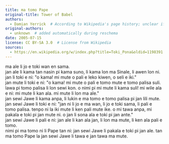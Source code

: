 ```yaml
---
title: ma tomo Pape
original-title: Tower of Babel
authors:
  - Damian Yerrick  # According to Wikipedia's page history; unclear if this is the actual translator
original-authors:
  - unknown  # added automatically during reschema
date: 2005-07-15
license: CC BY-SA 3.0  # License from Wikipedia
sources:
  - https://en.wikipedia.org/w/index.php?title=Toki_Pona&oldid=1198391
---
```


ma ale li jo e toki wan en sama.  \
jan ale li kama tan nasin pi kama suno, li kama lon ma Sinale, li awen lon ni.  \
jan li toki e ni: "o kama! mi mute o pali e leko kiwen, o seli e iki."  \
jan mute li toki e ni: "o kama! mi mute o pali e tomo mute e tomo palisa suli. lawa pi tomo palisa li lon sewi kon. o nimi pi mi mute li kama suli! mi wile ala e ni: mi mute li kan ala. mi mute li lon ma ale."  \
jan sewi Jawe li kama anpa, li lukin e ma tomo e tomo palisa pi jan lili mute.  \
jan sewi Jawe li toki e ni: "jan ni li jo e ma wan, li jo e toki sama, li pali e tomo palisa. tenpo ni la iki mute li ken pali mute ike. o mi tawa anpa, mi pakala e   toki pi jan mute ni. o jan li sona ala e toki pi jan ante."   \
jan sewi Jawe li pali e ni: jan ale li kan ala jan, li lon ma mute, li ken ala pali e tomo.  \
nimi pi ma tomo ni li Pape tan ni: jan sewi Jawe li pakala e toki pi jan ale. tan ma tomo Pape la jan sewi Jawe li tawa e jan tawa ma mute.
